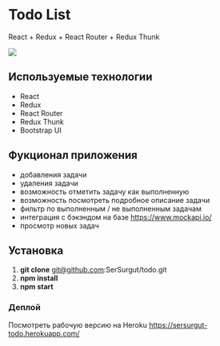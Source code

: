 # Todo List 
React + Redux + React Router + Redux Thunk

<img src="https://i.ibb.co/WGDz664/todo.png"/>

<br>

## Используемые технологии
+ React
+ Redux
+ React Router
+ Redux Thunk
+ Bootstrap UI

## Фукционал приложения
- добавления задачи
- удаления задачи
- возможность отметить задачу как выполненную
- возможность посмотреть подробное описание задачи
- фильтр по выполненным / не выполненным задачам
- интеграция с бэкэндом на базе https://www.mockapi.io/
- просмотр новых задач

## Установка

1. <b>git clone</b> git@github.com:SerSurgut/todo.git
2. <b>npm install</b>
2. <b>npm start</b>

### Деплой

Посмотреть рабочую версию на Heroku
https://sersurgut-todo.herokuapp.com/

